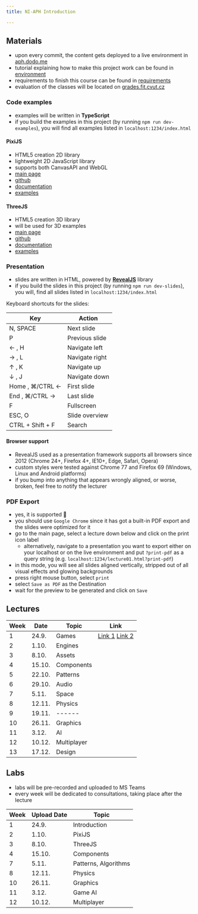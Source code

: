 ```yaml
---
title: NI-APH Introduction

---
```


## Materials

- upon every commit, the content gets deployed to a live environment in [aph.dodo.me](https://aph.dodo.me/)
- tutorial explaining how to make this project work can be found in [environment](./environment.md)
- requirements to finish this course can be found in [requirements](./requirements.md)
- evaluation of the classes will be located on [grades.fit.cvut.cz](https://grades.fit.cvut.cz/)

### Code examples
- examples will be written in **TypeScript**
- if you build the examples in this project (by running `npm run dev-examples`), you will find all examples listed in `localhost:1234/index.html`

#### PixiJS
- HTML5 creation 2D library
- lightweight 2D JavaScript library
- supports both CanvasAPI and WebGL
- [main page](https://www.pixijs.com/)
- [github](https://github.com/pixijs/pixi.js/)
- [documentation](http://pixijs.download/dev/docs/index.html)
- [examples](https://pixijs.io/examples/#/demos-basic/container.js/)
  

#### ThreeJS
- HTML5 creation 3D library
- will be used for 3D examples
- [main page](https://threejs.org/)
- [github](https://github.com/mrdoob/three.js/)
- [documentation](https://threejs.org/docs/index.html)
- [examples](https://threejs.org/examples/#webgl_animation_cloth/)


### Presentation
- slides are written in HTML, powered by [**RevealJS**](https://revealjs.com/) library
- if you build the slides in this project (by running `npm run dev-slides`), you will, find all slides listed in `localhost:1234/index.html`

Keyboard shortcuts for the slides:

| Key | Action | 
| ------ | ------ | 
| N, SPACE | Next slide | 
| P | Previous slide |
| ← , H | Navigate left |
| → , L | Navigate right |
| ↑ , K | Navigate up |
| ↓ , J | Navigate down |
| Home , ⌘/CTRL ← | First slide |
| End , ⌘/CTRL → | Last slide |
| F | Fullscreen |
| ESC, O | Slide overview |
| CTRL + Shift + F | Search |

#### Browser support
- RevealJS used as a presentation framework supports all browsers since 2012 (Chrome 24+, Firefox 4+, IE10+, Edge, Safari, Opera)
- custom styles were tested against Chrome 77 and Firefox 69 (Windows, Linux and Android platforms)
- if you bump into anything that appears wrongly aligned, or worse, broken, feel free to notify the lecturer

### PDF Export
- yes, it is supported 🙌
- you should use `Google Chrome` since it has got a built-in PDF export and the slides were optimized for it
- go to the main page, select a lecture down below and click on the print icon label
  - alternatively, navigate to a presentation you want to export either on your localhost or on the live environment and put `?print-pdf` as a query string (e.g. `localhost:1234/lecture01.html?print-pdf`)
- in this mode, you will see all slides aligned vertically, stripped out of all visual effects and glowing backgrounds
- press right mouse button, select `print`
- select `Save as PDF` as the Destination
- wait for the preview to be generated and click on `Save`

## Lectures

| Week | Date | Topic | Link |
| ------ | ------ | ------ | ------ |
| 1 | 24.9. | Games | [Link 1](https://aph.dodo.me/slides/organization.html#/) [Link 2](https://aph.dodo.me/slides/lecture01.html#/)  |
| 2 | 1.10. | Engines |  |
| 3 | 8.10. | Assets |  |
| 4 | 15.10. | Components |  |
| 5 | 22.10. | Patterns ||
| 6 | 29.10. | Audio |  |
| 7 | 5.11. | Space | |
| 8 | 12.11. | Physics | |
| 9 | 19.11. | ------ | |
| 10 | 26.11. | Graphics | |
| 11 | 3.12. | AI | |
| 12 | 10.12. | Multiplayer | |
| 13 | 17.12. | Design |  |


## Labs
- labs will be pre-recorded and uploaded to MS Teams
- every week will be dedicated to consultations, taking place after the lecture

| Week | Upload Date | Topic |
| ------ | ------ | ------ |
| 1 | 24.9. | Introduction |
| 2 | 1.10. | PixiJS |
| 3 | 8.10. | ThreeJS |
| 4 | 15.10. | Components |
| 7 | 5.11. | Patterns, Algorithms |
| 8 | 12.11. | Physics |
| 10 | 26.11. | Graphics | 
| 11 | 3.12. | Game AI  | 
| 12 | 10.12. | Multiplayer |
